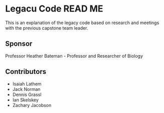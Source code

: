# Legacu Code READ ME 
This is an explanation of the legacy code based on research and
meetings with the previous capstone team leader.


## Sponsor
Professor Heather Bateman - Professor and Researcher of Biology

## Contributors
- Isaiah Lathem
- Jack Norman
- Dennis Grassl
- Ian Skelskey
- Zachary Jacobson